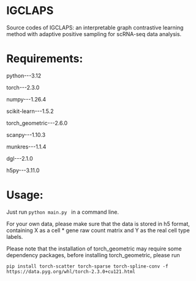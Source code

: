 # IGCLAPS
Source codes of IGCLAPS: an interpretable graph contrastive learning method with adaptive positive sampling for scRNA-seq data analysis.
# Requirements:
python---3.12

torch---2.3.0

numpy---1.26.4

scikit-learn---1.5.2

torch_geometric---2.6.0

scanpy---1.10.3

munkres---1.1.4

dgl---2.1.0

h5py---3.11.0

# Usage:
Just run 
`python main.py
`
in a command line.

For your own data, please make sure that the data is stored in h5 format, containing X as a cell * gene raw count matrix and Y as the real cell type labels.

Please note that the installation of torch_geometric may require some dependency packages, before installing torch_geometric, please run 

`pip install torch-scatter torch-sparse torch-spline-conv -f https://data.pyg.org/whl/torch-2.3.0+cu121.html
`
